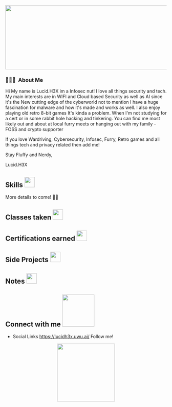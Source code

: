 
<p align="center">
<img src="https://github.com/LucidH3X/LucidH3X/assets/89421832/6add9157-fa1e-455e-8bf2-5e035062321d" width="600" height="200"/>
</p>

### 👨🏻‍💻 &nbsp;About Me

Hi My name is Lucid.H3X im a Infosec nut! I love all things security and tech. My main interests are in WIFI and Cloud based Security as well as AI since it's the New cutting edge of the cyberworld not to mention I have a huge fascination for malware and how it's made and works as well. I also enjoy playing old retro 8-bit games It's kinda a problem. When I'm not studying for a cert or in some rabbit hole hacking and tinkering. You can find me most likely out and about at local furry meets or hanging out with my family - FOSS and crypto supporter

If you love Wardriving, Cybersecurity, Infosec, Furry, Retro games and all things tech and privacy related then add me!

Stay Fluffy and Nerdy,

Lucid.H3X

<h2> Skills <img src = "https://media2.giphy.com/media/QssGEmpkyEOhBCb7e1/giphy.gif?cid=ecf05e47a0n3gi1bfqntqmob8g9aid1oyj2wr3ds3mg700bl&rid=giphy.gif" width = 32px> </h2>

More details to come! 🧟‍♂️

## Classes taken <img src = "https://media2.giphy.com/media/QssGEmpkyEOhBCb7e1/giphy.gif?cid=ecf05e47a0n3gi1bfqntqmob8g9aid1oyj2wr3ds3mg700bl&rid=giphy.gif" width = 32px> </h2>

## Certifications earned <img src = "https://media2.giphy.com/media/QssGEmpkyEOhBCb7e1/giphy.gif?cid=ecf05e47a0n3gi1bfqntqmob8g9aid1oyj2wr3ds3mg700bl&rid=giphy.gif" width = 32px> </h2>

## Side Projects <img src = "https://media2.giphy.com/media/QssGEmpkyEOhBCb7e1/giphy.gif?cid=ecf05e47a0n3gi1bfqntqmob8g9aid1oyj2wr3ds3mg700bl&rid=giphy.gif" width = 32px> </h2>

## Notes <img src = "https://media2.giphy.com/media/QssGEmpkyEOhBCb7e1/giphy.gif?cid=ecf05e47a0n3gi1bfqntqmob8g9aid1oyj2wr3ds3mg700bl&rid=giphy.gif" width = 32px> </h2>

<h2> Connect with me <img src='https://raw.githubusercontent.com/ShahriarShafin/ShahriarShafin/main/Assets/handshake.gif' width="100px"> </h2>

* Social Links https://lucidh3x.uwu.ai/ Follow me!

<p align="center">
  <img height="180em" src="https://media0.giphy.com/media/UcxGOKqvVu4ns8tUs5/giphy.gif?cid=790b7611700b6ee79fcafc3c7334143378d187fc556cebc9&rid=giphy.gif&ct=s">
</p>
